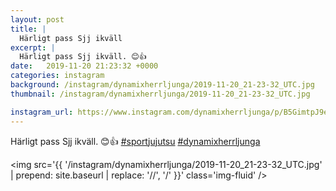 ```yaml
---
layout: post
title: |
  Härligt pass Sjj ikväll
excerpt: |
  Härligt pass Sjj ikväll. 😊👍  
date:   2019-11-20 21:23:32 +0000
categories: instagram
background: /instagram/dynamixherrljunga/2019-11-20_21-23-32_UTC.jpg
thumbnail: /instagram/dynamixherrljunga/2019-11-20_21-23-32_UTC.jpg

instagram_url: https://www.instagram.com/dynamixherrljunga/p/B5GimtpJ9eY
---
```

Härligt pass Sjj ikväll. 😊👍 [#sportjujutsu](https://www.instagram.com/explore/tags/sportjujutsu/) [#dynamixherrljunga](https://www.instagram.com/explore/tags/dynamixherrljunga/)



<img src='{{ '/instagram/dynamixherrljunga/2019-11-20_21-23-32_UTC.jpg' | prepend: site.baseurl | replace: '//', '/' }}' class='img-fluid' />
